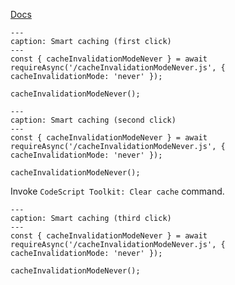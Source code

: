 [Docs](https://github.com/mnaoumov/obsidian-codescript-toolkit/blob/main/docs/clear-cache.md)

```code-button
---
caption: Smart caching (first click)
---
const { cacheInvalidationModeNever } = await requireAsync('/cacheInvalidationModeNever.js', { cacheInvalidationMode: 'never' });

cacheInvalidationModeNever();
```

```code-button
---
caption: Smart caching (second click)
---
const { cacheInvalidationModeNever } = await requireAsync('/cacheInvalidationModeNever.js', { cacheInvalidationMode: 'never' });

cacheInvalidationModeNever();
```

Invoke `CodeScript Toolkit: Clear cache` command.

```code-button
---
caption: Smart caching (third click)
---
const { cacheInvalidationModeNever } = await requireAsync('/cacheInvalidationModeNever.js', { cacheInvalidationMode: 'never' });

cacheInvalidationModeNever();
```